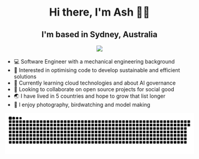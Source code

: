 
<div align="center">

 # Hi there, I'm Ash 👋🏽
 ## I'm based in Sydney, Australia
</div> 

<p align="center"><img src="https://readme-typing-svg.herokuapp.com/?center=true&color=C9D1D9&font=Space+Mono&lines=Software+engineer;Mechanical+engineer;Forever+Tinkerer" height="70"></p>

- 💻 Software Engineer with a mechanical engineering background
- 👀 Interested in optimising code to develop sustainable and efficient solutions
- 🌱 Currently learning cloud technologies and about AI governance
- 💞️ Looking to collaborate on open source projects for social good
- 🌏 I have lived in 5 countries and hope to grow that list longer
- 📸 I enjoy photography, birdwatching and model making

 
 </div>

![github-snake](github-snake.svg)


<!---
ashesash/ashesash is a ✨ special ✨ repository because its `README.md` (this file) appears on your GitHub profile.
You can click the Preview link to take a look at your changes.
--->
